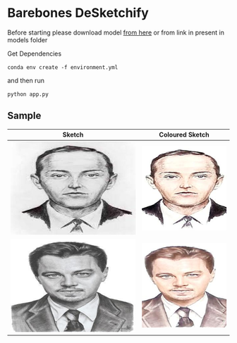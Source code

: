 # Barebones DeSketchify

Before starting please download model [from here](https://drive.google.com/file/d/1c-X9D_wwYX7eitxHQsHwTWi-ZvN9FLID/view?usp=sharing) or from link in present in models folder

Get Dependencies 
```
conda env create -f environment.yml
```
and then run 
```
python app.py
```
## Sample

| Sketch             |  Coloured Sketch |
:-------------------------:|:-------------------------:
![](static/images/uploads/images.jpeg)  |  ![](static/images/output/1623485321.4185681_generated_image.jpg)
![](static/images/uploads/jose-maria-martinez-dicaprio.jpg)  |  ![](static/images/output/1623485321.713746_generated_image.jpg)
